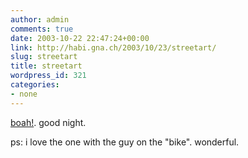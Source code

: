 ```yaml
---
author: admin
comments: true
date: 2003-10-22 22:47:24+00:00
link: http://habi.gna.ch/2003/10/23/streetart/
slug: streetart
title: streetart
wordpress_id: 321
categories:
- none
---
```


[boah!](http://streetart.antville.org/).
good night.

ps: i love the one with the guy on the "bike". wonderful.

